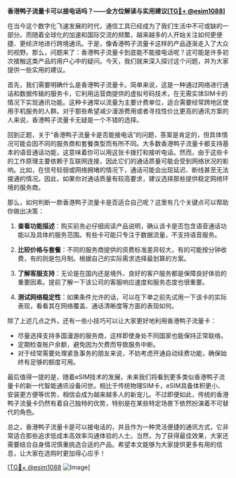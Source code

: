 **香港鸭子流量卡可以接电话吗？——全方位解读与实用建议[[TG💪+ @esim1088](https://t.me/s/esim1088)]**

在当今这个数字化飞速发展的时代，通信工具已经成为了我们生活中不可或缺的一部分。而随着全球化的加速和国际交流的频繁，越来越多的人开始关注如何更便捷、更经济地进行跨境通讯。于是，像香港鸭子流量卡这样的产品逐渐走入了大众的视野。那么，问题来了：香港鸭子流量卡到底能不能接电话呢？这可能是许多初次接触这类产品的用户心中的疑问。今天，我们就来深入探讨这个问题，并为大家提供一些实用的建议。

首先，我们需要明确什么是香港鸭子流量卡。简单来说，这是一种通过网络进行通话和数据传输的服务卡，它利用运营商提供的虚拟号码技术，在无需实体SIM卡的情况下实现通讯功能。这种卡通常以流量为主要计费单位，适合需要经常跨地区使用手机服务的人群。对于那些希望减少漫游费用或者寻找性价比更高的通讯方案的人来说，香港鸭子流量卡无疑是一个不错的选择。

回到正题，关于“香港鸭子流量卡是否能接电话”的问题，答案是肯定的，但具体情况可能会因不同的服务商和套餐类型而有所不同。大多数香港鸭子流量卡都支持基本的语音通话功能，这意味着你可以用这张卡拨打和接听电话。然而，由于这些卡的工作原理主要依赖于互联网连接，因此它们的通话质量可能会受到网络状况的影响。比如，在信号较弱或网络拥堵的情况下，通话可能会出现延迟、断线甚至无法接通的情况。因此，如果你对通话质量有较高要求，建议选择那些提供稳定网络环境的服务商。

那么，如何判断一款香港鸭子流量卡是否适合自己呢？这里有几个关键点可以帮助你做出决策：

1. **查看功能描述**：购买前务必仔细阅读产品说明，确认该卡是否包含语音通话功能以及具体的服务范围。有些卡可能只专注于数据流量，不支持语音服务。

2. **比较价格与套餐**：不同的服务商提供的资费标准差异较大，有的可能按分钟收费，有的则是包月制。根据自己的实际需求选择最划算的方案。

3. **了解客服支持**：无论是在国内还是境外，良好的客户服务都是保障良好体验的重要因素。提前了解一下该公司的客服响应速度和服务态度也很重要。

4. **测试网络稳定性**：如果条件允许的话，可以在下单之前先试用一下该卡的实际表现，看看其在网络覆盖、通话清晰度等方面的表现如何。

除了上述几点之外，还有一些小技巧可以让大家更好地利用香港鸭子流量卡：

- 尽量选择支持多国漫游的服务商，这样即使身处不同国家也能保持正常联络。
- 定期检查账户余额，避免因为欠费而导致服务中断。
- 对于经常需要处理紧急事务的朋友来说，不妨考虑开通自动续费功能，确保始终有足够的额度可用。

最后值得一提的是，随着eSIM技术的发展，未来我们将看到更多类似香港鸭子流量卡的新一代智能通讯设备问世。相比于传统物理SIM卡，eSIM具备体积更小、安装更方便等优势，相信会成为越来越多人的新宠儿。不过即便如此，传统的香港鸭子流量卡仍然有着自己独特的优势，特别是在某些特定场景下依然扮演着不可替代的角色。

总之，香港鸭子流量卡是可以接电话的，并且作为一种灵活便捷的通讯方式，它非常适合那些追求低成本高效率沟通体验的人士。当然，为了获得最佳效果，大家还需要结合自身情况慎重挑选合适的产品。希望本文能够为大家提供更多有用的信息，让大家在选购时更加得心应手！

[[TG💪+ @esim1088](https://t.me/s/esim1088) ![Image](https://i.postimg.cc/4NQfJmqS/Snipaste-2025-05-13-00-14-12.png)]